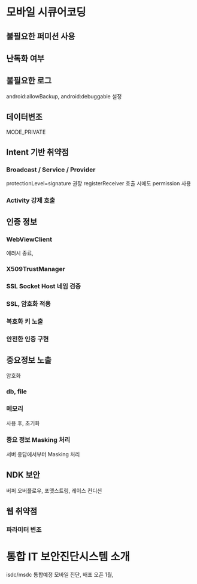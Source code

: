 # 모바일 시큐어코딩
## 불필요한 퍼미션 사용
## 난독화 여부
## 불필요한 로그
android:allowBackup, android:debuggable 설정


## 데이터변조
MODE_PRIVATE


## Intent 기반 취약점
### Broadcast / Service / Provider
protectionLevel=signature 권장
registerReceiver 호출 시에도 permission 사용
### Activity 강제 호출


## 인증 정보
### WebViewClient
에러시 종료,
### X509TrustManager
### SSL Socket Host 네임 검증
### SSL, 암호화 적용
### 복호화 키 노출
### 안전한 인증 구현


## 중요정보 노출
암호화
### db, file
### 메모리
사용 후, 초기화
### 중요 정보 Masking 처리
서버 응답에서부터 Masking 처리


## NDK 보안
버퍼 오버플로우, 포맷스트링, 레이스 컨디션


## 웹 취약점
### 파라미터 변조




# 통합 IT 보안진단시스템 소개
isdc/msdc 통합예정
모바일 진단, 배포
오픈 1월,
